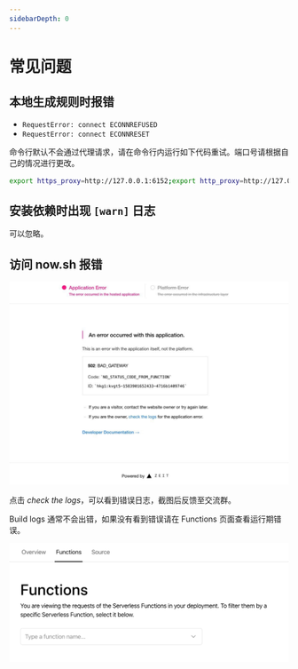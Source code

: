 ```yaml
---
sidebarDepth: 0
---
```


# 常见问题

## 本地生成规则时报错

- `RequestError: connect ECONNREFUSED`
- `RequestError: connect ECONNRESET`

命令行默认不会通过代理请求，请在命令行内运行如下代码重试。端口号请根据自己的情况进行更改。

```bash
export https_proxy=http://127.0.0.1:6152;export http_proxy=http://127.0.0.1:6152;export all_proxy=socks5://127.0.0.1:6153
```

## 安装依赖时出现 `[warn]` 日志

可以忽略。

## 访问 now.sh 报错

![](./images/now-error.jpeg)

点击 _check the logs_，可以看到错误日志，截图后反馈至交流群。

Build logs 通常不会出错，如果没有看到错误请在 Functions 页面查看运行期错误。

![](./images/now-logs.png)
